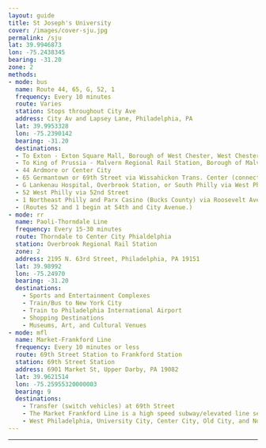 ```yaml
---
layout: guide
title: St Joseph's University
cover: /images/cover-sju.jpg
permalink: /sju
lat: 39.9946873
lon: -75.2438345
bearing: -31.20
zone: 2
methods:
- mode: bus
  name: Route 44, 65, G, 52, 1
  frequency: Every 10 minutes
  route: Varies
  station: Stops throughout City Ave
  address: City Av and Lapsey Lane, Philadelphia, PA
  lat: 39.9953328
  lon: -75.2390142
  bearing: -31.20
  destinations:
  - To Exton - Exton Square Mall, Borough of West Chester, West Chester University
  - To King of Prussia - Malvern Regional Rail Station, Borough of Malvern, King of Prussia Mall
  - 44 Ardmore or Center City
  - 65 Germantown or 69th Street via Wissahickon Trans. Center (connect there for Manayunk)
  - G Lankenau Hospital, Overbrook Station, or South Philly via West Philly
  - 52 West Philly via 52nd Street
  - 1 Northeast Philly and Parx Casino (Bucks County) via Roosevelt Avenue
  - (Routes 52 and 1 begin at 54th and City Avenue.)
- mode: rr
  name: Paoli-Thorndale Line
  frequency: Every 15-30 minutes
  route: Thorndale to Center City Phialdelphia
  station: Overbrook Regional Rail Station
  zone: 2
  address: 2195 N. 63rd Street, Philadelphia, PA 19151
  lat: 39.98992
  lon: -75.24970
  bearing: -31.20
  destinations:
    - Sports and Entertainment Complexes
    - Train/Bus to New York City
    - Train to Philadelphia International Airport
    - Shopping Destinations
    - Museums, Art, and Cultural Venues
- mode: mfl
  name: Market-Frankford Line
  frequency: Every 10 minutes or less
  route: 69th Street Station to Frankford Station
  station: 69th Street Station
  address: 6901 Market St, Upper Darby, PA 19082
  lat: 39.9621514
  lon: -75.25955320000003
  bearing: 9
  destinations:
    - Transfer (switch vehicles) at 69th Street
    - The Market Frankford Line is a high speed subway/elevated line serving neighborhoods.
    - West Philadelphia, University City, Center City, Old City, and North Philadelphia.
---
```

---